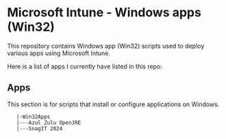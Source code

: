 # Microsoft Intune - Windows apps (Win32)

This repository contains Windows app (Win32) scripts used to deploy various apps using Microsoft Intune.

Here is a list of apps I currently have listed in this repo:

## Apps

This section is for scripts that install or configure applications on Windows.

```
   |-Win32Apps
   |---Azul Zulu OpenJRE
   |---SnagIT 2024
